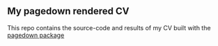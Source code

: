 ## My pagedown rendered CV

This repo contains the source-code and results of my CV built with the [pagedown package](https://pagedown.rbind.io)